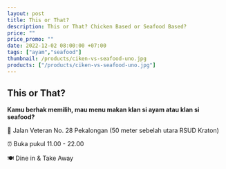 ```yaml
---
layout: post
title: This or That?
description: This or That? Chicken Based or Seafood Based?
price: ""
price_promo: ""
date: 2022-12-02 08:00:00 +07:00
tags: ["ayam","seafood"]
thumbnail: /products/ciken-vs-seafood-uno.jpg
products: ["/products/ciken-vs-seafood-uno.jpg"]
---
```


## This or That? ##

**Kamu berhak memilih, mau menu makan klan si ayam atau klan si seafood?**

📍 Jalan Veteran No. 28 Pekalongan (50 meter sebelah utara RSUD Kraton)

⏰ Buka pukul 11.00 - 22.00

🍽 Dine in & Take Away
